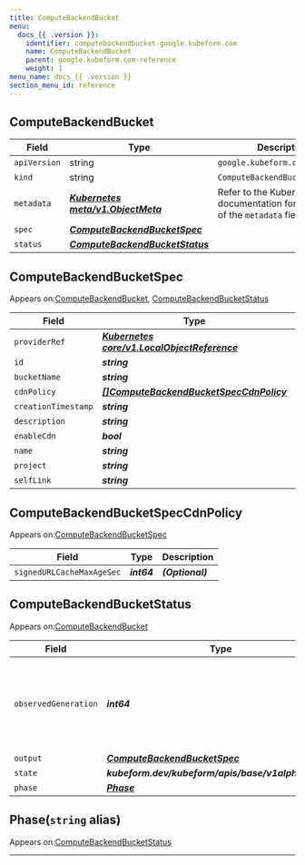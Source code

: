```yaml
---
title: ComputeBackendBucket
menu:
  docs_{{ .version }}:
    identifier: computebackendbucket-google.kubeform.com
    name: ComputeBackendBucket
    parent: google.kubeform.com-reference
    weight: 1
menu_name: docs_{{ .version }}
section_menu_id: reference
---
```


## ComputeBackendBucket
| Field | Type | Description |
| ------ | ----- | ----------- |
| `apiVersion` | string | `google.kubeform.com/v1alpha1` |
|    `kind` | string | `ComputeBackendBucket` |
| `metadata` | ***[Kubernetes meta/v1.ObjectMeta](https://v1-18.docs.kubernetes.io/docs/reference/generated/kubernetes-api/v1.18/#objectmeta-v1-meta)***|Refer to the Kubernetes API documentation for the fields of the `metadata` field.|
| `spec` | ***[ComputeBackendBucketSpec](#computebackendbucketspec)***||
| `status` | ***[ComputeBackendBucketStatus](#computebackendbucketstatus)***||
## ComputeBackendBucketSpec

Appears on:[ComputeBackendBucket](#computebackendbucket), [ComputeBackendBucketStatus](#computebackendbucketstatus)

| Field | Type | Description |
| ------ | ----- | ----------- |
| `providerRef` | ***[Kubernetes core/v1.LocalObjectReference](https://v1-18.docs.kubernetes.io/docs/reference/generated/kubernetes-api/v1.18/#localobjectreference-v1-core)***||
| `id` | ***string***||
| `bucketName` | ***string***||
| `cdnPolicy` | ***[[]ComputeBackendBucketSpecCdnPolicy](#computebackendbucketspeccdnpolicy)***| ***(Optional)*** |
| `creationTimestamp` | ***string***| ***(Optional)*** |
| `description` | ***string***| ***(Optional)*** |
| `enableCdn` | ***bool***| ***(Optional)*** |
| `name` | ***string***||
| `project` | ***string***| ***(Optional)*** |
| `selfLink` | ***string***| ***(Optional)*** |
## ComputeBackendBucketSpecCdnPolicy

Appears on:[ComputeBackendBucketSpec](#computebackendbucketspec)

| Field | Type | Description |
| ------ | ----- | ----------- |
| `signedURLCacheMaxAgeSec` | ***int64***| ***(Optional)*** |
## ComputeBackendBucketStatus

Appears on:[ComputeBackendBucket](#computebackendbucket)

| Field | Type | Description |
| ------ | ----- | ----------- |
| `observedGeneration` | ***int64***| ***(Optional)*** Resource generation, which is updated on mutation by the API Server.|
| `output` | ***[ComputeBackendBucketSpec](#computebackendbucketspec)***| ***(Optional)*** |
| `state` | ***kubeform.dev/kubeform/apis/base/v1alpha1.State***| ***(Optional)*** |
| `phase` | ***[Phase](#phase)***| ***(Optional)*** |
## Phase(`string` alias)

Appears on:[ComputeBackendBucketStatus](#computebackendbucketstatus)

---
